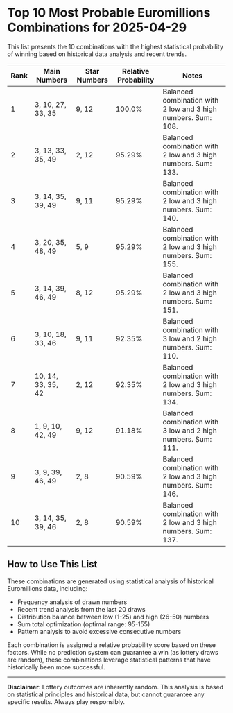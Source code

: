 # Top 10 Most Probable Euromillions Combinations for 2025-04-29

This list presents the 10 combinations with the highest statistical probability of winning based on historical data analysis and recent trends.

| Rank | Main Numbers | Star Numbers | Relative Probability | Notes |
|------|-------------|--------------|---------------------|-------|
| 1 | 3, 10, 27, 33, 35 | 9, 12 | 100.0% | Balanced combination with 2 low and 3 high numbers. Sum: 108. |
| 2 | 3, 13, 33, 35, 49 | 2, 12 | 95.29% | Balanced combination with 2 low and 3 high numbers. Sum: 133. |
| 3 | 3, 14, 35, 39, 49 | 9, 11 | 95.29% | Balanced combination with 2 low and 3 high numbers. Sum: 140. |
| 4 | 3, 20, 35, 48, 49 | 5, 9 | 95.29% | Balanced combination with 2 low and 3 high numbers. Sum: 155. |
| 5 | 3, 14, 39, 46, 49 | 8, 12 | 95.29% | Balanced combination with 2 low and 3 high numbers. Sum: 151. |
| 6 | 3, 10, 18, 33, 46 | 9, 11 | 92.35% | Balanced combination with 3 low and 2 high numbers. Sum: 110. |
| 7 | 10, 14, 33, 35, 42 | 2, 12 | 92.35% | Balanced combination with 2 low and 3 high numbers. Sum: 134. |
| 8 | 1, 9, 10, 42, 49 | 9, 12 | 91.18% | Balanced combination with 3 low and 2 high numbers. Sum: 111. |
| 9 | 3, 9, 39, 46, 49 | 2, 8 | 90.59% | Balanced combination with 2 low and 3 high numbers. Sum: 146. |
| 10 | 3, 14, 35, 39, 46 | 2, 8 | 90.59% | Balanced combination with 2 low and 3 high numbers. Sum: 137. |

## How to Use This List

These combinations are generated using statistical analysis of historical Euromillions data, including:

- Frequency analysis of drawn numbers
- Recent trend analysis from the last 20 draws
- Distribution balance between low (1-25) and high (26-50) numbers
- Sum total optimization (optimal range: 95-155)
- Pattern analysis to avoid excessive consecutive numbers

Each combination is assigned a relative probability score based on these factors. While no prediction system can guarantee a win (as lottery draws are random), these combinations leverage statistical patterns that have historically been more successful.

---

**Disclaimer**: Lottery outcomes are inherently random. This analysis is based on statistical principles and historical data, but cannot guarantee any specific results. Always play responsibly.